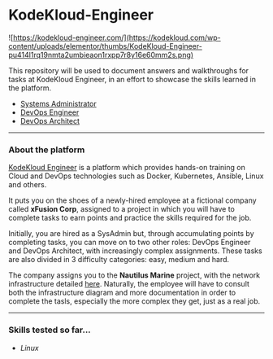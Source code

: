# KodeKloud-Engineer

![https://kodekloud-engineer.com/](https://kodekloud.com/wp-content/uploads/elementor/thumbs/KodeKloud-Engineer-pu414l1rq19nmta2umbieaon1rxpp7r8y16e60mm2s.png)

This repository will be used to document answers and walkthroughs for tasks at KodeKloud Engineer, in an effort to showcase the skills learned in the platform.

- [Systems Administrator](https://github.com/kmilach/kodekloud-engineer/tree/main/sysadmin)
- [DevOps Engineer](https://github.com/kmilach/kodekloud-engineer/tree/main/devops-engineer)
- [DevOps Architect](https://github.com/kmilach/kodekloud-engineer/tree/main/devops-architect)

---
### About the platform

[KodeKloud Engineer](https://kodekloud-engineer.com/#!/project_brief) is a platform which provides hands-on training on Cloud and DevOps technologies such as Docker, Kubernetes, Ansible, Linux and others.

It puts you on the shoes of a newly-hired employee at a fictional company called **xFusion Corp**, assigned to a project in which you will have to complete tasks to earn points and practice the skills required for the job.

Initially, you are hired as a SysAdmin but, through accumulating points by completing tasks, you can move on to two other roles: DevOps Engineer and DevOps Architect, with increasingly complex assignments. These tasks are also divided in 3 difficulty categories: easy, medium and hard.

The company assigns you to the **Nautilus Marine** project, with the network infrastructure detailed [here](https://lucid.app/lucidchart/58e22de2-c446-4b49-ae0f-db79a3318e97/view?page=0_0#). Naturally, the employee will have to consult both the infrastructure diagram and more documentation in order to complete the tasls, especially the more complex they get, just as a real job.

---
### Skills tested so far...

- *Linux*
